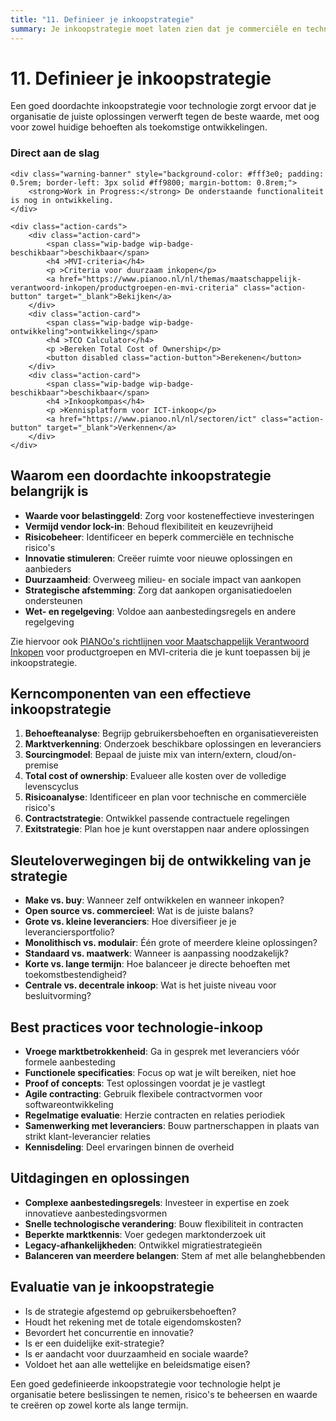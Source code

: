 ```yaml
---
title: "11. Definieer je inkoopstrategie"
summary: Je inkoopstrategie moet laten zien dat je commerciële en technologische aspecten hebt overwogen.
---
```


# 11. Definieer je inkoopstrategie

Een goed doordachte inkoopstrategie voor technologie zorgt ervoor dat je organisatie de juiste oplossingen verwerft tegen de beste waarde, met oog voor zowel huidige behoeften als toekomstige ontwikkelingen.

<div class="direct-aan-de-slag">
    <h3>Direct aan de slag</h3>

    <div class="warning-banner" style="background-color: #fff3e0; padding: 0.5rem; border-left: 3px solid #ff9800; margin-bottom: 0.8rem;">
        <strong>Work in Progress:</strong> De onderstaande functionaliteit is nog in ontwikkeling.
    </div>

    <div class="action-cards">
        <div class="action-card">
            <span class="wip-badge wip-badge-beschikbaar">beschikbaar</span>
            <h4 >MVI-criteria</h4>
            <p >Criteria voor duurzaam inkopen</p>
            <a href="https://www.pianoo.nl/nl/themas/maatschappelijk-verantwoord-inkopen/productgroepen-en-mvi-criteria" class="action-button" target="_blank">Bekijken</a>
        </div>
        <div class="action-card">
            <span class="wip-badge wip-badge-ontwikkeling">ontwikkeling</span>
            <h4 >TCO Calculator</h4>
            <p >Bereken Total Cost of Ownership</p>
            <button disabled class="action-button">Berekenen</button>
        </div>
        <div class="action-card">
            <span class="wip-badge wip-badge-beschikbaar">beschikbaar</span>
            <h4 >Inkoopkompas</h4>
            <p >Kennisplatform voor ICT-inkoop</p>
            <a href="https://www.pianoo.nl/nl/sectoren/ict" class="action-button" target="_blank">Verkennen</a>
        </div>
    </div>
</div>

## Waarom een doordachte inkoopstrategie belangrijk is

- **Waarde voor belastinggeld**: Zorg voor kosteneffectieve investeringen
- **Vermijd vendor lock-in**: Behoud flexibiliteit en keuzevrijheid
- **Risicobeheer**: Identificeer en beperk commerciële en technische risico's
- **Innovatie stimuleren**: Creëer ruimte voor nieuwe oplossingen en aanbieders
- **Duurzaamheid**: Overweeg milieu- en sociale impact van aankopen
- **Strategische afstemming**: Zorg dat aankopen organisatiedoelen ondersteunen
- **Wet- en regelgeving**: Voldoe aan aanbestedingsregels en andere regelgeving

Zie hiervoor ook [PIANOo's richtlijnen voor Maatschappelijk Verantwoord Inkopen](https://www.pianoo.nl/nl/themas/maatschappelijk-verantwoord-inkopen/productgroepen-en-mvi-criteria) voor productgroepen en MVI-criteria die je kunt toepassen bij je inkoopstrategie.

## Kerncomponenten van een effectieve inkoopstrategie

1. **Behoefteanalyse**: Begrijp gebruikersbehoeften en organisatievereisten
2. **Marktverkenning**: Onderzoek beschikbare oplossingen en leveranciers
3. **Sourcingmodel**: Bepaal de juiste mix van intern/extern, cloud/on-premise
4. **Total cost of ownership**: Evalueer alle kosten over de volledige levenscyclus
5. **Risicoanalyse**: Identificeer en plan voor technische en commerciële risico's
6. **Contractstrategie**: Ontwikkel passende contractuele regelingen
7. **Exitstrategie**: Plan hoe je kunt overstappen naar andere oplossingen

## Sleuteloverwegingen bij de ontwikkeling van je strategie

- **Make vs. buy**: Wanneer zelf ontwikkelen en wanneer inkopen?
- **Open source vs. commercieel**: Wat is de juiste balans?
- **Grote vs. kleine leveranciers**: Hoe diversifieer je je leveranciersportfolio?
- **Monolithisch vs. modulair**: Één grote of meerdere kleine oplossingen?
- **Standaard vs. maatwerk**: Wanneer is aanpassing noodzakelijk?
- **Korte vs. lange termijn**: Hoe balanceer je directe behoeften met toekomstbestendigheid?
- **Centrale vs. decentrale inkoop**: Wat is het juiste niveau voor besluitvorming?

## Best practices voor technologie-inkoop

- **Vroege marktbetrokkenheid**: Ga in gesprek met leveranciers vóór formele aanbesteding
- **Functionele specificaties**: Focus op wat je wilt bereiken, niet hoe
- **Proof of concepts**: Test oplossingen voordat je je vastlegt
- **Agile contracting**: Gebruik flexibele contractvormen voor softwareontwikkeling
- **Regelmatige evaluatie**: Herzie contracten en relaties periodiek
- **Samenwerking met leveranciers**: Bouw partnerschappen in plaats van strikt klant-leverancier relaties
- **Kennisdeling**: Deel ervaringen binnen de overheid

## Uitdagingen en oplossingen

- **Complexe aanbestedingsregels**: Investeer in expertise en zoek innovatieve aanbestedingsvormen
- **Snelle technologische verandering**: Bouw flexibiliteit in contracten
- **Beperkte marktkennis**: Voer gedegen marktonderzoek uit
- **Legacy-afhankelijkheden**: Ontwikkel migratiestrategieën
- **Balanceren van meerdere belangen**: Stem af met alle belanghebbenden

## Evaluatie van je inkoopstrategie

- Is de strategie afgestemd op gebruikersbehoeften?
- Houdt het rekening met de totale eigendomskosten?
- Bevordert het concurrentie en innovatie?
- Is er een duidelijke exit-strategie?
- Is er aandacht voor duurzaamheid en sociale waarde?
- Voldoet het aan alle wettelijke en beleidsmatige eisen?

Een goed gedefinieerde inkoopstrategie voor technologie helpt je organisatie betere beslissingen te nemen, risico's te beheersen en waarde te creëren op zowel korte als lange termijn.
